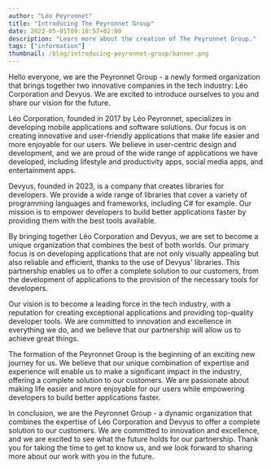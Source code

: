 ```yaml
---
author: "Léo Peyronnet"
title: "Introducing The Peyronnet Group"
date: 2023-05-01T09:18:57+02:00
description: "Learn more about the creation of The Peyronnet Group."
tags: ["information"]
thumbnail: /blog/introducing-peyronnet-group/banner.png
---
```


Hello everyone, we are the Peyronnet Group - a newly formed organization that brings together two innovative companies in the tech industry: Léo Corporation and Devyus. We are excited to introduce ourselves to you and share our vision for the future.

Léo Corporation, founded in 2017 by Léo Peyronnet, specializes in developing mobile applications and software solutions. Our focus is on creating innovative and user-friendly applications that make life easier and more enjoyable for our users. We believe in user-centric design and development, and we are proud of the wide range of applications we have developed, including lifestyle and productivity apps, social media apps, and entertainment apps.

Devyus, founded in 2023, is a company that creates libraries for developers. We provide a wide range of libraries that cover a variety of programming languages and frameworks, including C# for example. Our mission is to empower developers to build better applications faster by providing them with the best tools available.

By bringing together Léo Corporation and Devyus, we are set to become a unique organization that combines the best of both worlds. Our primary focus is on developing applications that are not only visually appealing but also reliable and efficient, thanks to the use of Devyus' libraries. This partnership enables us to offer a complete solution to our customers, from the development of applications to the provision of the necessary tools for developers.

Our vision is to become a leading force in the tech industry, with a reputation for creating exceptional applications and providing top-quality developer tools. We are committed to innovation and excellence in everything we do, and we believe that our partnership will allow us to achieve great things.

The formation of the Peyronnet Group is the beginning of an exciting new journey for us. We believe that our unique combination of expertise and experience will enable us to make a significant impact in the industry, offering a complete solution to our customers. We are passionate about making life easier and more enjoyable for our users while empowering developers to build better applications faster.

In conclusion, we are the Peyronnet Group - a dynamic organization that combines the expertise of Léo Corporation and Devyus to offer a complete solution to our customers. We are committed to innovation and excellence, and we are excited to see what the future holds for our partnership. Thank you for taking the time to get to know us, and we look forward to sharing more about our work with you in the future.
